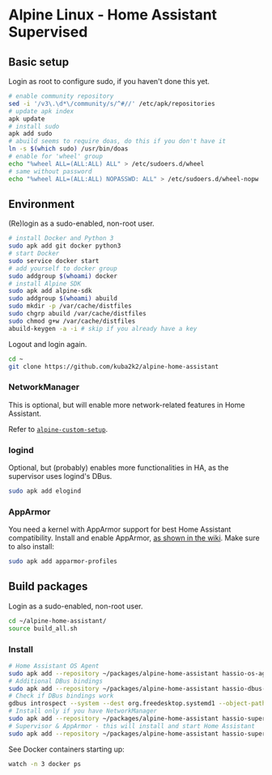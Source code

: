 # Alpine Linux - Home Assistant Supervised

## Basic setup

Login as root to configure sudo, if you haven't done this yet.

```bash
# enable community repository
sed -i '/v3\.\d*\/community/s/^#//' /etc/apk/repositories
# update apk index
apk update
# install sudo
apk add sudo
# abuild seems to require doas, do this if you don't have it
ln -s $(which sudo) /usr/bin/doas
# enable for 'wheel' group
echo "%wheel ALL=(ALL:ALL) ALL" > /etc/sudoers.d/wheel
# same without password
echo "%wheel ALL=(ALL:ALL) NOPASSWD: ALL" > /etc/sudoers.d/wheel-nopw
```

## Environment

(Re)login as a sudo-enabled, non-root user.

```bash
# install Docker and Python 3
sudo apk add git docker python3
# start Docker
sudo service docker start
# add yourself to docker group
sudo addgroup $(whoami) docker
# install Alpine SDK
sudo apk add alpine-sdk
sudo addgroup $(whoami) abuild
sudo mkdir -p /var/cache/distfiles
sudo chgrp abuild /var/cache/distfiles
sudo chmod g+w /var/cache/distfiles
abuild-keygen -a -i # skip if you already have a key
```

Logout and login again.

```bash
cd ~
git clone https://github.com/kuba2k2/alpine-home-assistant
```

### NetworkManager

This is optional, but will enable more network-related features in Home Assistant.

Refer to [`alpine-custom-setup`](https://github.com/kuba2k2/alpine-custom-setup/blob/master/alpine.md#networkmanager).

### logind

Optional, but (probably) enables more functionalities in HA, as the supervisor uses logind's DBus.

```bash
sudo apk add elogind
```

### AppArmor

You need a kernel with AppArmor support for best Home Assistant compatibility. Install and enable AppArmor, [as shown in the wiki](https://wiki.alpinelinux.org/wiki/AppArmor). Make sure to also install:

```bash
sudo apk add apparmor-profiles
```

## Build packages

Login as a sudo-enabled, non-root user.

```bash
cd ~/alpine-home-assistant/
source build_all.sh
```

### Install

```bash
# Home Assistant OS Agent
sudo apk add --repository ~/packages/alpine-home-assistant hassio-os-agent
# Additional DBus bindings
sudo apk add --repository ~/packages/alpine-home-assistant hassio-dbus-openrc
# Check if DBus bindings work
gdbus introspect --system --dest org.freedesktop.systemd1 --object-path /org/freedesktop/systemd1
# Install only if you have NetworkManager
sudo apk add --repository ~/packages/alpine-home-assistant hassio-supervised-nm
# Supervisor & AppArmor - this will install and start Home Assistant
sudo apk add --repository ~/packages/alpine-home-assistant hassio-supervised
```

See Docker containers starting up:

```bash
watch -n 3 docker ps
```
